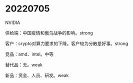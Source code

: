 # 20220705

NVIDIA

供给端：中国疫情和俄乌战争的影响。strong

客户：crypto对算力要求的下降。客户较为分散是好事。strong

竞品：amd、intel。中等

替代品：无。weak

新品：资金、人员、研发。weak
